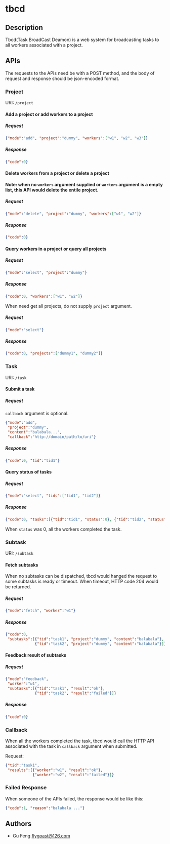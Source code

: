 # tbcd

## Description

Tbcd(Task BroadCast Deamon) is a web system for broadcasting tasks to all
workers associated with a project.

## APIs

The requests to the APIs need be with a  POST method, and the body of request
and response should be json-encoded format.

### Project

URI: `/project`

#### Add a project or add workers to a project

##### Request
```json
{"mode":"add", "project":"dummy", "workers":["w1", "w2", "w3"]}
```
##### Response
```json
{"code":0}
```

#### Delete workers from a project or delete a project

**Note: when no `workers` argument supplied or `workers` argument is a empty
list, this API would delete the entile project.**

##### Request
```json
{"mode":"delete", "project":"dummy", "workers":["w1", "w2"]}
```

##### Response
```json
{"code":0}
```

#### Query workers in a project or query all projects

##### Request
```json
{"mode":"select", "project":"dummy"}
```
##### Response
```json
{"code":0, "workers":["w1", "w2"]}
```
When need get all projects, do not supply `project` argument.

##### Request
```json
{"mode":"select"}
```

##### Response
```json
{"code":0, "projects":["dummy1", "dummy2"]}
```

### Task

URI: `/task`

#### Submit a task

##### Request
`callback` argument is optional.
```json
{"mode":"add",
 "project":"dummy",
 "content":"balabala...",
 "callback":"http://domain/path/to/uri"}
```
##### Response
```json
{"code":0, "tid":"tid1"}
```

#### Query status of tasks

##### Request
```json
{"mode":"select", "tids":["tid1", "tid2"]}
```

##### Response
```json
{"code":0, "tasks":[{"tid":"tid1", "status":0}, {"tid":"tid2", "status":3}]}
```
When `status` was 0, all the workers completed the task.

### Subtask

URI: `/subtask`

#### Fetch subtasks

When no subtasks can be dispatched, tbcd would hanged the request to some
subtasks is ready or timeout. When timeout, HTTP code 204 would be returned.

##### Request
```json
{"mode":"fetch", "worker":"w1"}
```

##### Response
```json
{"code":0,
 "subtasks":[{"tid":"task1", "project":"dummy", "content":"balabala"},
             {"tid":"task2", "project":"dummy", "content":"balabala"}]}
```

#### Feedback result of subtasks

##### Request
```json
{"mode":"feedback",
 "worker":"w1",
 "subtasks":[{"tid":"task1", "result":"ok"},
             {"tid":"task2", "result":"failed"}]}
```

##### Response
```json
{"code":0}
```
### Callback

When all the workers completed the task, tbcd would call the HTTP API associated with the task in `callback` argument when submitted.

Request:
```json
{"tid":"task1",
 "results":[{"worker":"w1", "result":"ok"},
            {"worker":"w2", "result":"failed"}]}
```

### Failed Response

When someone of the APIs failed, the response would be like this:
```json
{"code":1, "reason":"balabala ..."}
```

## Authors

- Gu Feng <flygoast@126.com>

